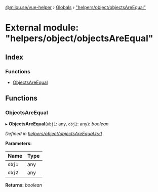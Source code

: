 [@milou.se/vue-helper](../README.md) › [Globals](../globals.md) › ["helpers/object/objectsAreEqual"](_helpers_object_objectsareequal_.md)

# External module: "helpers/object/objectsAreEqual"

## Index

### Functions

* [ObjectsAreEqual](_helpers_object_objectsareequal_.md#objectsareequal)

## Functions

###  ObjectsAreEqual

▸ **ObjectsAreEqual**(`obj1`: any, `obj2`: any): *boolean*

*Defined in [helpers/object/objectsAreEqual.ts:1](https://github.com/milou-se/milou-vue-helper/blob/ff1ebdd/src/helpers/object/objectsAreEqual.ts#L1)*

**Parameters:**

Name | Type |
------ | ------ |
`obj1` | any |
`obj2` | any |

**Returns:** *boolean*
